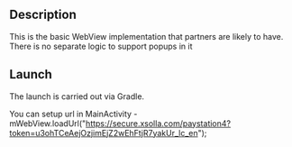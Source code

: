 ## Description
This is the basic WebView implementation that partners are likely to have. There is no separate logic to support popups in it

## Launch
The launch is carried out via Gradle.

You can setup url in MainActivity - mWebView.loadUrl("https://secure.xsolla.com/paystation4?token=u3ohTCeAejOzjimEjZ2wEhFtjR7yakUr_lc_en");
